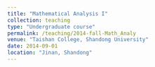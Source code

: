 ```yaml
---
title: "Mathematical Analysis I"
collection: teaching
type: "Undergraduate course"
permalink: /teaching/2014-fall-Math_Analy
venue: "Taishan College, Shandong University"
date: 2014-09-01
location: "Jinan, Shandong"
---
```



